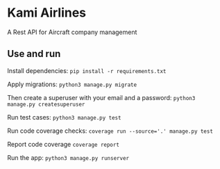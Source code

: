 # Kami Airlines
A Rest API for Aircraft company management

## Use and run
  Install dependencies:
  `pip install -r requirements.txt`
  
  Apply migrations:
  `python3 manage.py migrate`

  Then create a superuser with your email and a password:
  `python3 manage.py createsuperuser`

  Run test cases:
  `python3 manage.py test`

  Run code coverage checks:
  `coverage run --source='.' manage.py test`

  Report code coverage
  `coverage report`

  Run the app:
  `python3 manage.py runserver`
